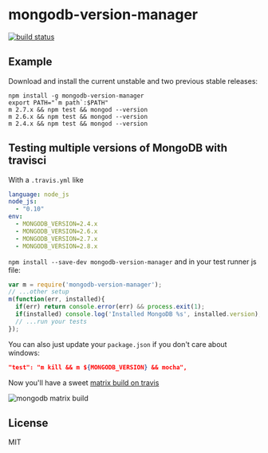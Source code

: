 # mongodb-version-manager

[![build status](https://secure.travis-ci.org/imlucas/mongodb-version-manager.png)](http://travis-ci.org/imlucas/mongodb-version-manager)

## Example

Download and install the current unstable and two previous stable releases:

```shell
npm install -g mongodb-version-manager
export PATH="`m path`:$PATH"
m 2.7.x && npm test && mongod --version
m 2.6.x && npm test && mongod --version
m 2.4.x && npm test && mongod --version
```

## Testing multiple versions of MongoDB with travisci

With a `.travis.yml` like

```yaml
language: node_js
node_js:
  - "0.10"
env:
  - MONGODB_VERSION=2.4.x
  - MONGODB_VERSION=2.6.x
  - MONGODB_VERSION=2.7.x
  - MONGODB_VERSION=2.8.x
```

`npm install --save-dev mongodb-version-manager` and in your test runner js file:

```javascript
var m = require('mongodb-version-manager');
// ...other setup
m(function(err, installed){
  if(err) return console.error(err) && process.exit(1);
  if(installed) console.log('Installed MongoDB %s', installed.version);
  // ...run your tests
});
```

You can also just update your `package.json` if you don't care about windows:

```json
"test": "m kill && m ${MONGODB_VERSION} && mocha",
```

Now you'll have a sweet [matrix build on travis](https://travis-ci.org/imlucas/mongodb-runner)

![mongodb matrix build](https://i.cloudup.com/kv3VmH1zKO-2000x2000.png)

## License

MIT
